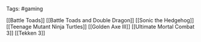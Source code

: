Tags: #gaming

[[Battle Toads]]
[[Battle Toads and Double Dragon]]
[[Sonic the Hedgehog]]
[[Teenage Mutant Ninja Turtles]]
[[Golden Axe III]]
[[Ultimate Mortal Combat 3]]
[[Tekken 3]]
